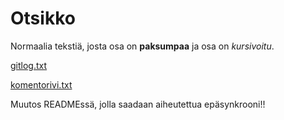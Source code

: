 # Otsikko

Normaalia tekstiä, josta osa on **paksumpaa** ja osa on *kursivoitu*.

[gitlog.txt](https://github.com/elehtine/ot-harjoitustyo/blob/master/laskarit/viikko1/gitlog.txt)

[komentorivi.txt](https://github.com/elehtine/ot-harjoitustyo/blob/master/laskarit/viikko1/komentorivi.txt)

Muutos READMEssä, jolla saadaan aiheutettua epäsynkrooni!!
